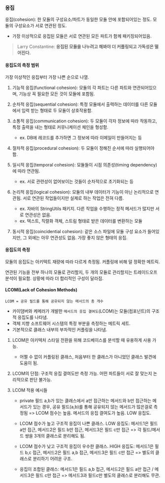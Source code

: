 ### 응집

응집(cohesion): 한 모듈의 구성요소/파트가 동일한 모듈 안에 포함되어있는 정도. 모듈의 구성요소가 서로 연관된 정도.

- 가장 이상적으로 응집된 모듈은 서로 연관된 모든 파트가 함께 패키징되어있음.

> Larry Constantine: **응집된 모듈을 나누려고 해봐야 더 커플링되고 가독성은 떨어진다.**

#### 응집도의 측정 범위

가장 이상적인 응집부터 가장 나쁜 순으로 나열.

1. 기능적 응집(functional cohesion): 모듈의 각 파트는 다른 파트와 연관되어있으며, 기능상 꼭 필요한 모든 것이 모듈에 포함됨.

2. 순차적 응집(sequential cohesion): 특정 모듈에서 출력하는 데이터를 다른 모듈에서 입력 받는 형태로 두 모듈이 상호작용함.

3. 소통적 응집(communication cohesion): 두 모듈이 각자 정보에 따라 작동하고, 특정 출력을 내는 형태로 커뮤니케이션 체인을 형성함.

   - ex. DB에 레코드를 추가하면 그 정보에 따라 이메일이 만들어지는 등

4. 절차적 응집(procedural cohesion): 두 모듈이 정해진 순서에 따라 실행되어야 함.

5. 일시적 응집(temporal cohesion): 모듈들이 시점 의존성(timing dependency)에 따라 연관됨.

   - ex. 서로 관련성이 없어보이는 것들이 순차적으로 초기화되는 등

6. 논리적 응집(logical cohesion): 모듈의 내부 데이터가 기능이 아닌 논리적으로 연관됨. 서로 연관된 작업들이지만 실제로 하는 작업은 전혀 다름.

   - ex. 자바의 StringUtils 패키지. 다른 작업을 수행하는 정적 메서드가 많지만 서로 연관성은 없음.
   - ex. 텍스트, 직렬화 객체, 스트림 형태로 받은 데이터를 변환하는 모듈

7. 동시적 응집(coincidential cohesion): 같은 소스 파일에 모듈 구성 요소가 들어있지만, 그 외에는 아무 연관성도 없음. 가장 좋지 않은 형태의 응집.

#### 응집도의 측정

모듈의 응집도는 아키텍트 재량에 따라 다르게 측정됨. 커플링에 비해 덜 정확한 메트릭.

연관된 기능을 전부 하나의 모듈로 관리할지, 두 개의 모듈로 관리할지는 트레이드오프 분석이 필요함. 상황에 따라 더 합리적인 구성이 달라짐.

#### LCOM(Lack of Cohesion Methods)

`LCOM = 공유 필드를 통해 공유되지 않는 메서드의 총 개수`

- 카이댐버와 케메러가 개발한 `메서드의 응집 결여도`(LCOM)는 모듈(컴포넌트)의 구조적 응집도를 나타냄.
- 객체 지향 소프트웨어 시스템의 특정 부분을 측정하는 메트릭 세트.
- 기본적으로 클래스 내부의 부차적인 커플링을 나타냄.

1. LCOM은 아키텍처 스타일 전환을 위해 코드베이스를 분석할 때 유용하게 사용 가능.

   - 어쩔 수 없이 커플링된 클래스, 처음부터 한 클래스가 아니었던 클래스 발견에 도움이 됨.

2. LCOM의 단점: 구조적 응집 결여도만 측정 가능. 어떤 파트들이 서로 잘 맞는지 논리적으로 판단 불가능.

3. LCOM 적용 예시들

   - private 필드 a,b가 있는 클래스에서 a만 접근하는 메서드와 b만 접근하는 메서드가 있는 경우, 공유 필드(a,b)를 통해 공유되지 않는 메서드가 많은걸로 측정됨 => LCOM 점수는 높음. 메서드의 응집 결여도가 높음. LOW 응집도.

   - LCOM 점수가 높고 구조적 응집이 나쁜 클래스. LOW 응집도: 메서드1은 필드 a만 접근, 메서드2은 필드 b만 접근, 메서드3은 필드 c만 접근 => 각 필드/메서드 쌍을 3개의 클래스로 분리해도 됨.

   - LCOM 점수가 낮고 구조적 응집이 우수한 클래스. HIGH 응집도: 메서드1은 필드 b,c 접근, 메서드2은 필드 a,b 접근, 메서드3은 필드 c만 접근 => 별도의 클래스로 분리하기 어려운 구조.

   - 응집이 조합된 클래스: 메서드1은 필드 a,b 접근, 메서드2은 필드 a만 접근 / 메서드3은 필드 c만 접근 => 메서드3과 필드c만 별도의 클래스로 분리해도 무관.
